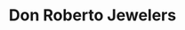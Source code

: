 ---
title: "Don Roberto Jewelers"
url: /fresno/don-roberto-jewelers-east-shaw-avenue/
shop: Schmuck
---